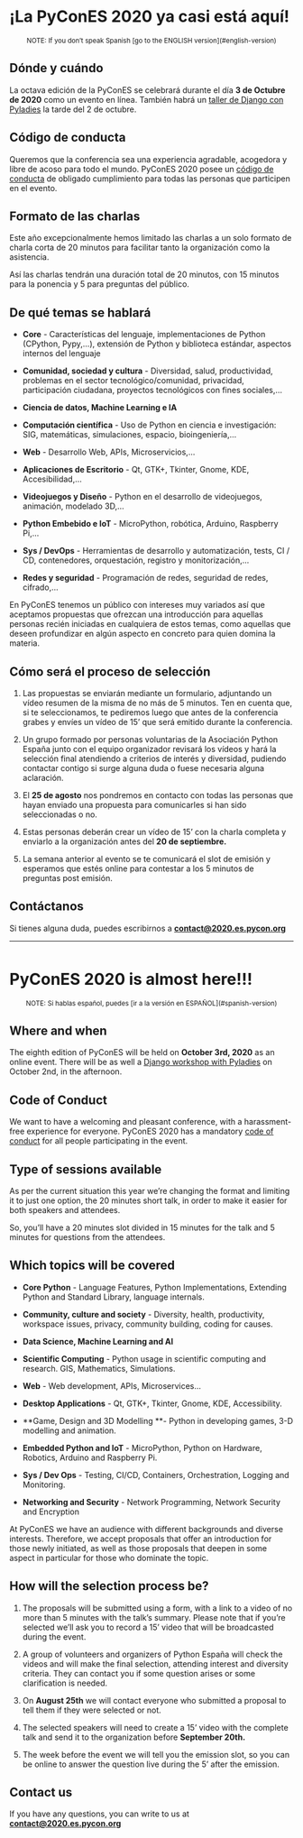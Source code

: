 # <a name="spanish-version"></a>¡La PyConES 2020 ya casi está aquí!

<center><small>
 NOTE: If you don’t speak Spanish [go to the ENGLISH version](#english-version)
</small></center>


## Dónde y cuándo

La octava edición de la PyConES se celebrará durante el día **3 de Octubre de 2020** como un evento en línea. También habrá un [taller de Django con Pyladies](/pyladies.html) la tarde del 2 de octubre.


## Código de conducta

Queremos que la conferencia sea una experiencia agradable, acogedora y libre de acoso para todo el mundo. PyConES 2020 posee un [código de conducta](https://www.es.python.org/pages/codigo-de-conducta.html) de obligado cumplimiento para todas las personas que participen en el evento.


## Formato de las charlas

Este año excepcionalmente hemos limitado las charlas a un solo formato de charla corta de 20 minutos para facilitar tanto la organización como la asistencia.

Así las charlas tendrán una duración total de 20 minutos, con 15 minutos para la ponencia y 5 para preguntas del público.


## De qué temas se hablará

* **Core** - Características del lenguaje, implementaciones de Python (CPython, Pypy,...), extensión de Python y biblioteca estándar, aspectos internos del lenguaje

* **Comunidad, sociedad y cultura** - Diversidad, salud, productividad, problemas en el sector tecnológico/comunidad, privacidad, participación ciudadana, proyectos tecnológicos con fines sociales,…

* **Ciencia de datos, Machine Learning e IA**

* **Computación científica** - Uso de Python en ciencia e investigación: SIG, matemáticas, simulaciones, espacio, bioingeniería,…

* **Web** - Desarrollo Web, APIs, Microservicios,…

* **Aplicaciones de Escritorio** -  Qt, GTK+, Tkinter, Gnome, KDE, Accesibilidad,…

* **Videojuegos y Diseño** -  Python en el desarrollo de videojuegos, animación, modelado 3D,…

* **Python Embebido e IoT** - MicroPython, robótica, Arduino, Raspberry Pi,…

* **Sys / DevOps** - Herramientas de desarrollo y automatización, tests, CI / CD, contenedores, orquestación, registro y monitorización,…

* **Redes y seguridad** -  Programación de redes, seguridad de redes, cifrado,...

En PyConES tenemos un público con intereses muy variados así que aceptamos propuestas que ofrezcan una introducción para aquellas personas recién iniciadas en cualquiera de estos temas, como aquellas que deseen profundizar en algún aspecto en concreto para quien domina la materia.


## Cómo será el proceso de selección

1. Las propuestas se enviarán mediante un formulario, adjuntando un vídeo resumen de la misma de no más de 5 minutos. Ten en cuenta que, si te seleccionamos, te pediremos luego que antes de la conferencia grabes y envíes un vídeo de 15’ que será emitido durante la conferencia.

2. Un grupo formado por personas voluntarias de la Asociación Python España junto con el equipo organizador revisará los vídeos y hará la selección final atendiendo a criterios de interés y diversidad, pudiendo contactar contigo si surge alguna duda o fuese necesaria alguna aclaración.

3. El **25 de agosto** nos pondremos en contacto con todas las personas que hayan enviado una propuesta para comunicarles si han sido seleccionadas o no.

4. Estas personas deberán crear un vídeo de 15’ con la charla completa y enviarlo a la organización antes del **20 de septiembre.**

5. La semana anterior al evento se te comunicará el slot de emisión y esperamos que estés online para contestar a los 5 minutos de preguntas post emisión.


## Contáctanos

Si tienes alguna duda, puedes escribirnos a **[contact@2020.es.pycon.org](mailto:contact@2020.es.pycon.org)**

<hr style="margin-bottom: 50px">

# <a name="english-version"></a>PyConES 2020 is almost here!!!
<center><small>
NOTE: Si hablas español, puedes [ir a la versión en ESPAÑOL](#spanish-version)
</small></center>


## Where and when

The eighth edition of PyConES will be held on **October 3rd, 2020** as an online event. There will be as well a [Django workshop with Pyladies](/pyladies.html) on October 2nd, in the afternoon.


## Code of Conduct

We want to have a welcoming and pleasant conference, with a harassment-free experience for everyone. PyConES 2020 has a mandatory [code of conduct](https://es.python.org/pages/codigo-de-conducta.html) for all people participating in the event.


## Type of sessions available

As per the current situation this year we’re changing the format and limiting it to just one option, the 20 minutes short talk, in order to make it easier for both speakers and attendees.

So, you’ll have a 20 minutes slot divided in 15 minutes for the talk and 5 minutes for questions from the attendees.


## Which topics will be covered

* **Core Python** - Language Features, Python Implementations, Extending Python and Standard Library, language internals.

* **Community, culture and society** - Diversity, health, productivity, workspace issues, privacy, community building, coding for causes.

* **Data Science, Machine Learning and AI**

* **Scientific Computing** - Python usage in scientific computing and research. GIS, Mathematics, Simulations.

* **Web** -  Web development, APIs, Microservices...

* **Desktop Applications** - Qt, GTK+, Tkinter, Gnome, KDE, Accessibility.

* **Game, Design and 3D Modelling **- Python in developing games, 3-D modelling and animation.

* **Embedded Python and IoT** - MicroPython, Python on Hardware, Robotics, Arduino and Raspberry Pi.

* **Sys / Dev Ops** - Testing, CI/CD, Containers, Orchestration, Logging and Monitoring.

* **Networking and Security** - Network Programming, Network Security and Encryption

At PyConES we have an audience with different backgrounds and diverse interests. Therefore, we accept proposals that offer an introduction for those newly initiated, as well as those proposals that deepen in some aspect in particular for those who dominate the topic.


## How will the selection process be?

1. The proposals will be submitted using a form, with a link to a video of no more than 5 minutes with the talk’s summary. Please note that if you’re selected we’ll ask you to record a 15’ video that will be broadcasted during the event.

2. A group of volunteers and organizers of Python España will check the videos and will make the final selection, attending interest and diversity criteria. They can contact you if some question arises or some clarification is needed.

3. On **August 25th** we will contact everyone who submitted a proposal to tell them if they were selected or not.

4. The selected speakers will need to create a 15’ video with the complete talk and send it to the organization before **September 20th.**

5. The week before the event we will tell you the emission slot, so you can be online to answer the question live during the 5’ after the emission.


## Contact us

If you have any questions, you can write to us at **[contact@2020.es.pycon.org](mailto:contact@2020.es.pycon.org)**
